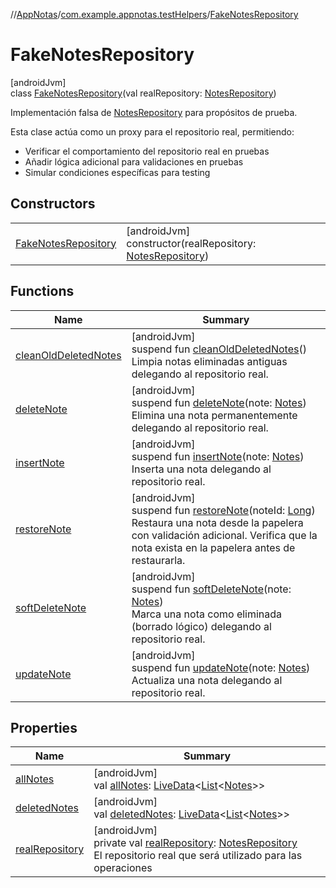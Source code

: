 //[AppNotas](../../../index.md)/[com.example.appnotas.testHelpers](../index.md)/[FakeNotesRepository](index.md)

# FakeNotesRepository

[androidJvm]\
class [FakeNotesRepository](index.md)(val realRepository: [NotesRepository](../../com.example.appnotas.database/-notes-repository/index.md))

Implementación falsa de [NotesRepository](../../com.example.appnotas.database/-notes-repository/index.md) para propósitos de prueba.

Esta clase actúa como un proxy para el repositorio real, permitiendo:

- 
   Verificar el comportamiento del repositorio real en pruebas
- 
   Añadir lógica adicional para validaciones en pruebas
- 
   Simular condiciones específicas para testing

## Constructors

| | |
|---|---|
| [FakeNotesRepository](-fake-notes-repository.md) | [androidJvm]<br>constructor(realRepository: [NotesRepository](../../com.example.appnotas.database/-notes-repository/index.md)) |

## Functions

| Name | Summary |
|---|---|
| [cleanOldDeletedNotes](clean-old-deleted-notes.md) | [androidJvm]<br>suspend fun [cleanOldDeletedNotes](clean-old-deleted-notes.md)()<br>Limpia notas eliminadas antiguas delegando al repositorio real. |
| [deleteNote](delete-note.md) | [androidJvm]<br>suspend fun [deleteNote](delete-note.md)(note: [Notes](../../com.example.appnotas.database/-notes/index.md))<br>Elimina una nota permanentemente delegando al repositorio real. |
| [insertNote](insert-note.md) | [androidJvm]<br>suspend fun [insertNote](insert-note.md)(note: [Notes](../../com.example.appnotas.database/-notes/index.md))<br>Inserta una nota delegando al repositorio real. |
| [restoreNote](restore-note.md) | [androidJvm]<br>suspend fun [restoreNote](restore-note.md)(noteId: [Long](https://kotlinlang.org/api/latest/jvm/stdlib/kotlin-stdlib/kotlin/-long/index.html))<br>Restaura una nota desde la papelera con validación adicional. Verifica que la nota exista en la papelera antes de restaurarla. |
| [softDeleteNote](soft-delete-note.md) | [androidJvm]<br>suspend fun [softDeleteNote](soft-delete-note.md)(note: [Notes](../../com.example.appnotas.database/-notes/index.md))<br>Marca una nota como eliminada (borrado lógico) delegando al repositorio real. |
| [updateNote](update-note.md) | [androidJvm]<br>suspend fun [updateNote](update-note.md)(note: [Notes](../../com.example.appnotas.database/-notes/index.md))<br>Actualiza una nota delegando al repositorio real. |

## Properties

| Name | Summary |
|---|---|
| [allNotes](all-notes.md) | [androidJvm]<br>val [allNotes](all-notes.md): [LiveData](https://developer.android.com/reference/kotlin/androidx/lifecycle/LiveData.html)&lt;[List](https://kotlinlang.org/api/latest/jvm/stdlib/kotlin-stdlib/kotlin.collections/-list/index.html)&lt;[Notes](../../com.example.appnotas.database/-notes/index.md)&gt;&gt; |
| [deletedNotes](deleted-notes.md) | [androidJvm]<br>val [deletedNotes](deleted-notes.md): [LiveData](https://developer.android.com/reference/kotlin/androidx/lifecycle/LiveData.html)&lt;[List](https://kotlinlang.org/api/latest/jvm/stdlib/kotlin-stdlib/kotlin.collections/-list/index.html)&lt;[Notes](../../com.example.appnotas.database/-notes/index.md)&gt;&gt; |
| [realRepository](real-repository.md) | [androidJvm]<br>private val [realRepository](real-repository.md): [NotesRepository](../../com.example.appnotas.database/-notes-repository/index.md)<br>El repositorio real que será utilizado para las operaciones |
